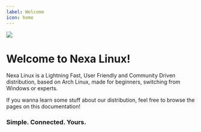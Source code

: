```yaml
---
label: Welcome
icon: home
---
```


![](wallpapers/dotted-logo.png)

# Welcome to Nexa Linux!

Nexa Linux is a Lightning Fast, User Friendly and Community Driven distribution, based on Arch Linux, made for beginners, switching from Windows or experts.

If you wanna learn some stuff about our distribution, feel free to browse the pages on this documentation!

### Simple. Connected. Yours.
